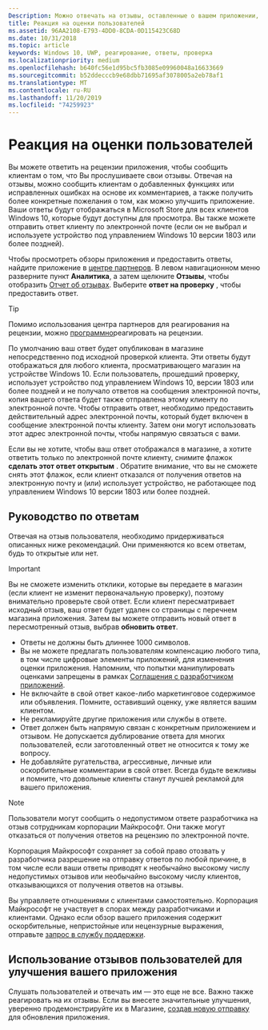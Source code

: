 ```yaml
---
Description: Можно отвечать на отзывы, оставленные о вашем приложении, чтобы ваши пользователи знали, что вы прислушиваетесь к их мнению.
title: Реакция на оценки пользователей
ms.assetid: 96AA2108-E793-4DD0-8CDA-0D115423C68D
ms.date: 10/31/2018
ms.topic: article
keywords: Windows 10, UWP, реагирование, ответы, проверка
ms.localizationpriority: medium
ms.openlocfilehash: b640fc56e1d95bc5fb3085e09960048a16633669
ms.sourcegitcommit: b52ddecccb9e68dbb71695af3078005a2eb78af1
ms.translationtype: MT
ms.contentlocale: ru-RU
ms.lasthandoff: 11/20/2019
ms.locfileid: "74259923"
---
```

# <a name="respond-to-customer-reviews"></a>Реакция на оценки пользователей


Вы можете ответить на рецензии приложения, чтобы сообщить клиентам о том, что Вы прослушиваете свои отзывы. Отвечая на отзывы, можно сообщить клиентам о добавленных функциях или исправленных ошибках на основе их комментариев, а также получить более конкретные пожелания о том, как можно улучшить приложение. Ваши ответы будут отображаться в Microsoft Store для всех клиентов Windows 10, которые будут доступны для просмотра. Вы также можете отправить ответ клиенту по электронной почте (если он не выбрал и используете устройство под управлением Windows 10 версии 1803 или более поздней).

Чтобы просмотреть обзоры приложения и предоставить ответы, найдите приложение в [центре партнеров](https://partner.microsoft.com/dashboard). В левом навигационном меню разверните пункт **Аналитика**, а затем щелкните **Отзывы**, чтобы отобразить [Отчет об отзывах](reviews-report.md). Выберите **ответ на проверку** , чтобы предоставить ответ.

> [!TIP]
> Помимо использования центра партнеров для реагирования на рецензии, можно [программно](../monetize/submit-responses-to-app-reviews.md)реагировать на рецензии.

По умолчанию ваш ответ будет опубликован в магазине непосредственно под исходной проверкой клиента. Эти ответы будут отображаться для любого клиента, просматривающего магазин на устройстве Windows 10. Если пользователь, прошедший проверку, использует устройство под управлением Windows 10, версии 1803 или более поздней и не получало ответов на сообщения электронной почты, копия вашего ответа будет также отправлена этому клиенту по электронной почте.  Чтобы отправить ответ, необходимо предоставить действительный адрес электронной почты, который будет включен в сообщение электронной почты клиенту. Затем они могут использовать этот адрес электронной почты, чтобы напрямую связаться с вами.

Если вы не хотите, чтобы ваш ответ отображался в магазине, а хотите ответить только по электронной почте клиенту, снимите флажок **сделать этот ответ открытым** . Обратите внимание, что вы не сможете снять этот флажок, если клиент отказался от получения ответов на электронную почту и (или) использует устройство, не работающее под управлением Windows 10 версии 1803 или более поздней.

## <a name="guidelines-for-responses"></a>Руководство по ответам

Отвечая на отзыв пользователя, необходимо придерживаться описанных ниже рекомендаций. Они применяются ко всем ответам, будь то открытые или нет.

> [!IMPORTANT]
> Вы не сможете изменить отклики, которые вы передаете в магазин (если клиент не изменит первоначальную проверку), поэтому внимательно проверьте свой ответ. Если клиент пересматривает исходный отзыв, ваш ответ будет удален со страницы с перечнем магазина приложения. Затем вы можете отправить новый ответ в пересмотренный отзыв, выбрав **обновить ответ**.

-   Ответы не должны быть длиннее 1000 символов.
-   Вы не можете предлагать пользователям компенсацию любого типа, в том числе цифровые элементы приложений, для изменения оценки приложения. Напомним, что попытки манипулировать оценками запрещены в рамках [Соглашения с разработчиком приложений](https://docs.microsoft.com/legal/windows/agreements/app-developer-agreement).
-   Не включайте в свой ответ какое-либо маркетинговое содержимое или объявления. Помните, оставивший оценку, уже является вашим клиентом.
-   Не рекламируйте другие приложения или службы в ответе.
-   Ответ должен быть напрямую связан с конкретным приложением и отзывом. Не допускается дублирование ответа для многих пользователей, если заготовленный ответ не относится к тому же вопросу.
-   Не добавляйте ругательства, агрессивные, личные или оскорбительные комментарии в свой ответ. Всегда будьте вежливы и помните, что довольные клиенты станут лучшей рекламой для вашего приложения.

> [!NOTE]
> Пользователи могут сообщить о недопустимом ответе разработчика на отзыв сотрудникам корпорации Майкрософт. Они также могут отказаться от получения ответов на рецензию по электронной почте.
>
> Корпорация Майкрософт сохраняет за собой право отозвать у разработчика разрешение на отправку ответов по любой причине, в том числе если ваши ответы приводят к необычайно высокому числу недопустимых отзывов или необычайно высокому числу клиентов, отказывающихся от получения ответов на отзывы.

Вы управляете отношениями с клиентами самостоятельно. Корпорация Майкрософт не участвует в спорах между разработчиками и клиентами. Однако если обзор вашего приложения содержит оскорбительные, непристойные или нецензурные выражения, отправьте [запрос в службу поддержки](https://developer.microsoft.com/windows/support).


## <a name="use-customer-reviews-to-improve-your-app"></a>Использование отзывов пользователей для улучшения вашего приложения

Слушать пользователей и отвечать им — это еще не все. Важно также реагировать на их отзывы. Если вы внесете значительные улучшения, уверенно продемонстрируйте их в Магазине, [создав новую отправку](app-submissions.md) для обновления приложения.

